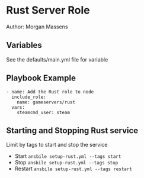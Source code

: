 # Rust Server Role
Author: Morgan Massens

## Variables
See the defaults/main.yml file for variable

## Playbook Example
```
- name: Add the Rust role to node
  include_role:
    name: gameservers/rust
  vars:
    steamcmd_user: steam
```

## Starting and Stopping Rust service
Limit by tags to start and stop the service
* Start
```ansbile setup-rust.yml --tags start```
* Stop
```ansbile setup-rust.yml --tags stop```
* Restart
```ansbile setup-rust.yml --tags restart```
